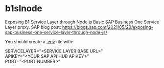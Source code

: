 # b1slnode
Exposing B1 Service Layer through Node js 
Basic SAP Business One Service Layer proxy.
SAP blog post: https://blogs.sap.com/2021/05/20/exposing-sap-business-one-service-layer-through-node-js/

You should create a <a href="https://www.npmjs.com/package/dotenv">.env</a> file with:

SERVICELAYER="\<SERVICE LAYER BASE URL\>"<br>
APIKEY="\<YOUR SAP API HUB APIKEY\>"<br>
PORT="\<PORT NUMBER\>"<br>
